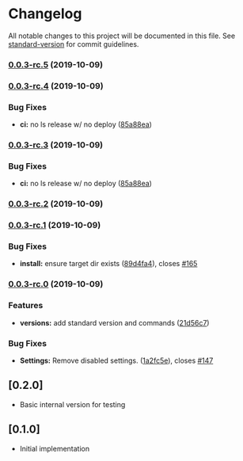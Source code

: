 # Changelog

All notable changes to this project will be documented in this file. See [standard-version](https://github.com/conventional-changelog/standard-version) for commit guidelines.

### [0.0.3-rc.5](https://github.com/maidsafe/safe-network-app/compare/v0.0.3-rc.4...v0.0.3-rc.5) (2019-10-09)

### [0.0.3-rc.4](https://github.com/maidsafe/safe-network-app/compare/v0.0.3-rc.2...v0.0.3-rc.4) (2019-10-09)


### Bug Fixes

* **ci:** no ls release w/ no deploy ([85a88ea](https://github.com/maidsafe/safe-network-app/commit/85a88ea04bf66436a69e1df4582ad768c5392851))

### [0.0.3-rc.3](https://github.com/maidsafe/safe-network-app/compare/v0.0.3-rc.2...v0.0.3-rc.3) (2019-10-09)


### Bug Fixes

* **ci:** no ls release w/ no deploy ([85a88ea](https://github.com/maidsafe/safe-network-app/commit/85a88ea04bf66436a69e1df4582ad768c5392851))

### [0.0.3-rc.2](https://github.com/maidsafe/safe-network-app/compare/v0.0.3-rc.1...v0.0.3-rc.2) (2019-10-09)

### [0.0.3-rc.1](https://github.com/maidsafe/safe-network-app/compare/v0.0.3-rc.0...v0.0.3-rc.1) (2019-10-09)


### Bug Fixes

* **install:** ensure target dir exists ([89d4fa4](https://github.com/maidsafe/safe-network-app/commit/89d4fa427f81e69620c28c8d4e9a15a376bb146a)), closes [#165](https://github.com/maidsafe/safe-network-app/issues/165)

### [0.0.3-rc.0](https://github.com/maidsafe/safe-network-app/compare/v0.1.0-RC1...v0.0.3-rc.0) (2019-10-09)


### Features

* **versions:** add standard version and commands ([21d56c7](https://github.com/maidsafe/safe-network-app/commit/21d56c7097119ecca9cc44b3d467b10bbc33d3b1))


### Bug Fixes

* **Settings:** Remove disabled settings. ([1a2fc5e](https://github.com/maidsafe/safe-network-app/commit/1a2fc5ea55bd789d340026095d14dcc47c698cde)), closes [#147](https://github.com/maidsafe/safe-network-app/issues/147)

## [0.2.0]

-   Basic internal version for testing

## [0.1.0]

-   Initial implementation

